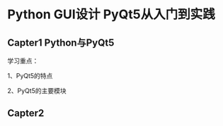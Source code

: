 # Python GUI设计 PyQt5从入门到实践

## Capter1 Python与PyQt5

学习重点：

1、PyQt5的特点

2、PyQt5的主要模块


### 

## Capter2 